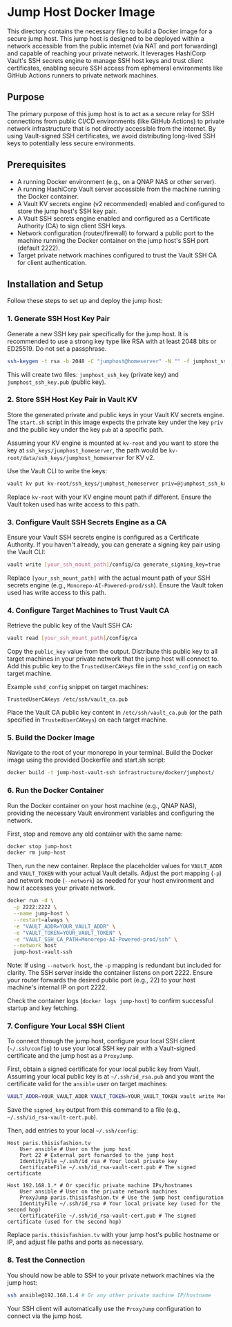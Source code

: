 # Jump Host Docker Image

This directory contains the necessary files to build a Docker image for a secure jump host. This jump host is designed to be deployed within a network accessible from the public internet (via NAT and port forwarding) and capable of reaching your private network. It leverages HashiCorp Vault's SSH secrets engine to manage SSH host keys and trust client certificates, enabling secure SSH access from ephemeral environments like GitHub Actions runners to private network machines.

## Purpose

The primary purpose of this jump host is to act as a secure relay for SSH connections from public CI/CD environments (like GitHub Actions) to private network infrastructure that is not directly accessible from the internet. By using Vault-signed SSH certificates, we avoid distributing long-lived SSH keys to potentially less secure environments.

## Prerequisites

*   A running Docker environment (e.g., on a QNAP NAS or other server).
*   A running HashiCorp Vault server accessible from the machine running the Docker container.
*   A Vault KV secrets engine (v2 recommended) enabled and configured to store the jump host's SSH key pair.
*   A Vault SSH secrets engine enabled and configured as a Certificate Authority (CA) to sign client SSH keys.
*   Network configuration (router/firewall) to forward a public port to the machine running the Docker container on the jump host's SSH port (default 2222).
*   Target private network machines configured to trust the Vault SSH CA for client authentication.

## Installation and Setup

Follow these steps to set up and deploy the jump host:

### 1. Generate SSH Host Key Pair

Generate a new SSH key pair specifically for the jump host. It is recommended to use a strong key type like RSA with at least 2048 bits or ED25519. Do not set a passphrase.

```bash
ssh-keygen -t rsa -b 2048 -C "jumphost@homeserver" -N "" -f jumphost_ssh_key
```

This will create two files: `jumphost_ssh_key` (private key) and `jumphost_ssh_key.pub` (public key).

### 2. Store SSH Host Key Pair in Vault KV

Store the generated private and public keys in your Vault KV secrets engine. The `start.sh` script in this image expects the private key under the key `priv` and the public key under the key `pub` at a specific path.

Assuming your KV engine is mounted at `kv-root` and you want to store the key at `ssh_keys/jumphost_homeserver`, the path would be `kv-root/data/ssh_keys/jumphost_homeserver` for KV v2.

Use the Vault CLI to write the keys:

```bash
vault kv put kv-root/ssh_keys/jumphost_homeserver priv=@jumphost_ssh_key pub=@jumphost_ssh_key.pub
```

Replace `kv-root` with your KV engine mount path if different. Ensure the Vault token used has write access to this path.

### 3. Configure Vault SSH Secrets Engine as a CA

Ensure your Vault SSH secrets engine is configured as a Certificate Authority. If you haven't already, you can generate a signing key pair using the Vault CLI:

```bash
vault write [your_ssh_mount_path]/config/ca generate_signing_key=true
```

Replace `[your_ssh_mount_path]` with the actual mount path of your SSH secrets engine (e.g., `Monorepo-AI-Powered-prod/ssh`). Ensure the Vault token used has write access to this path.

### 4. Configure Target Machines to Trust Vault CA

Retrieve the public key of the Vault SSH CA:

```bash
vault read [your_ssh_mount_path]/config/ca
```

Copy the `public_key` value from the output. Distribute this public key to all target machines in your private network that the jump host will connect to. Add this public key to the `TrustedUserCAKeys` file in the `sshd_config` on each target machine.

Example `sshd_config` snippet on target machines:

```
TrustedUserCAKeys /etc/ssh/vault_ca.pub
```

Place the Vault CA public key content in `/etc/ssh/vault_ca.pub` (or the path specified in `TrustedUserCAKeys`) on each target machine.

### 5. Build the Docker Image

Navigate to the root of your monorepo in your terminal. Build the Docker image using the provided Dockerfile and start.sh script:

```bash
docker build -t jump-host-vault-ssh infrastructure/docker/jumphost/
```

### 6. Run the Docker Container

Run the Docker container on your host machine (e.g., QNAP NAS), providing the necessary Vault environment variables and configuring the network.

First, stop and remove any old container with the same name:

```bash
docker stop jump-host
docker rm jump-host
```

Then, run the new container. Replace the placeholder values for `VAULT_ADDR` and `VAULT_TOKEN` with your actual Vault details. Adjust the port mapping (`-p`) and network mode (`--network`) as needed for your host environment and how it accesses your private network.

```bash
docker run -d \
  -p 2222:2222 \
  --name jump-host \
  --restart=always \
  -e "VAULT_ADDR=YOUR_VAULT_ADDR" \
  -e "VAULT_TOKEN=YOUR_VAULT_TOKEN" \
  -e "VAULT_SSH_CA_PATH=Monorepo-AI-Powered-prod/ssh" \
  --network host
  jump-host-vault-ssh
```

Note: If using `--network host`, the `-p` mapping is redundant but included for clarity. The SSH server inside the container listens on port 2222. Ensure your router forwards the desired public port (e.g., 22) to your host machine's internal IP on port 2222.

Check the container logs (`docker logs jump-host`) to confirm successful startup and key fetching.

### 7. Configure Your Local SSH Client

To connect through the jump host, configure your local SSH client (`~/.ssh/config`) to use your local SSH key pair with a Vault-signed certificate and the jump host as a `ProxyJump`.

First, obtain a signed certificate for your local public key from Vault. Assuming your local public key is at `~/.ssh/id_rsa.pub` and you want the certificate valid for the `ansible` user on target machines:

```bash
VAULT_ADDR=YOUR_VAULT_ADDR VAULT_TOKEN=YOUR_VAULT_TOKEN vault write Monorepo-AI-Powered-prod/ssh/sign/default-role public_key=@~/.ssh/id_rsa.pub valid_principals="ansible"
```

Save the `signed_key` output from this command to a file (e.g., `~/.ssh/id_rsa-vault-cert.pub`).

Then, add entries to your local `~/.ssh/config`:

```sshconfig
Host paris.thisisfashion.tv
    User ansible # User on the jump host
    Port 22 # External port forwarded to the jump host
    IdentityFile ~/.ssh/id_rsa # Your local private key
    CertificateFile ~/.ssh/id_rsa-vault-cert.pub # The signed certificate

Host 192.168.1.* # Or specific private machine IPs/hostnames
    User ansible # User on the private network machines
    ProxyJump paris.thisisfashion.tv # Use the jump host configuration
    IdentityFile ~/.ssh/id_rsa # Your local private key (used for the second hop)
    CertificateFile ~/.ssh/id_rsa-vault-cert.pub # The signed certificate (used for the second hop)
```

Replace `paris.thisisfashion.tv` with your jump host's public hostname or IP, and adjust file paths and ports as necessary.

### 8. Test the Connection

You should now be able to SSH to your private network machines via the jump host:

```bash
ssh ansible@192.168.1.4 # Or any other private machine IP/hostname
```

Your SSH client will automatically use the `ProxyJump` configuration to connect via the jump host.